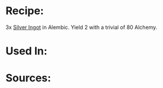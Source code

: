 <!-- TITLE: Gold Bits -->
<!-- SUBTITLE: Small chunks of gold-->

# Recipe:
3x [Silver Ingot](silver-ingot) in Alembic.  Yield 2 with a trivial of 80 Alchemy.

# Used In:


# Sources:

